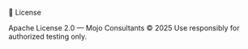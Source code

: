 🪪 License

Apache License 2.0 — Mojo Consultants © 2025
Use responsibly for authorized testing only.
